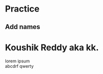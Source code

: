 # Practice
## Add names
Koushik Reddy aka kk. 
=========================
lorem ipsum  
abcdrf
qwerty

